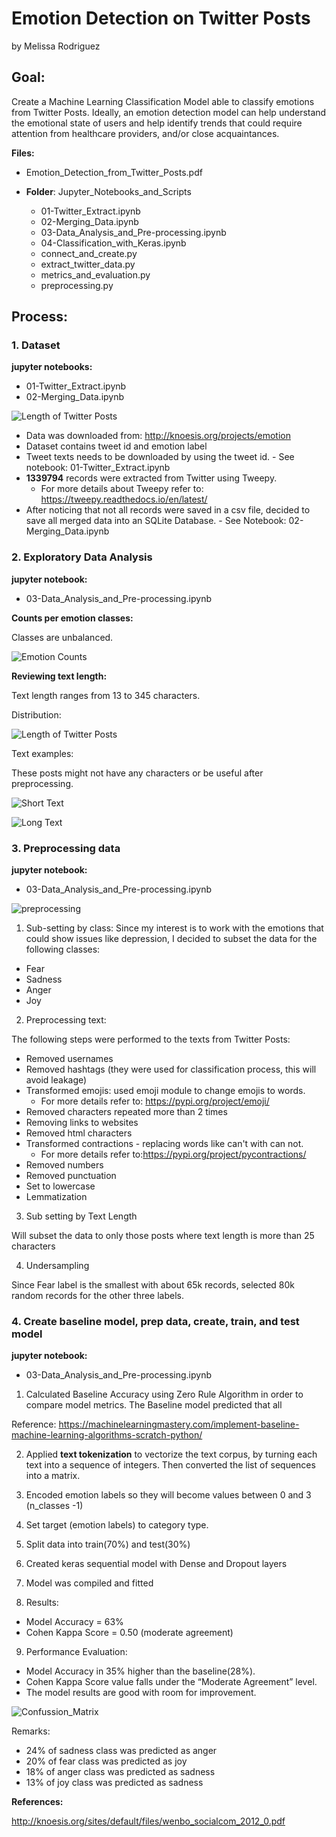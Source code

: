 # Emotion Detection on Twitter Posts
by Melissa Rodriguez

## Goal:

Create a Machine Learning Classification Model able to classify emotions from Twitter Posts. Ideally, an emotion detection model can help understand the emotional state of users and help identify trends that could require attention from healthcare providers, and/or close acquaintances.

 __Files:__

- Emotion_Detection_from_Twitter_Posts.pdf

- __Folder__: Jupyter_Notebooks_and_Scripts
    - 01-Twitter_Extract.ipynb
    - 02-Merging_Data.ipynb
    - 03-Data_Analysis_and_Pre-processing.ipynb
    - 04-Classification_with_Keras.ipynb
    - connect_and_create.py
    - extract_twitter_data.py
    - metrics_and_evaluation.py
    - preprocessing.py

## Process:

### 1. Dataset

__jupyter notebooks:__

- 01-Twitter_Extract.ipynb
- 02-Merging_Data.ipynb

![Length of Twitter Posts](./images/dataflow.png)




- Data was downloaded from: http://knoesis.org/projects/emotion
- Dataset contains tweet id and emotion label
- Tweet texts needs to be downloaded by using the tweet id. - See notebook: 01-Twitter_Extract.ipynb
- __1339794__ records were extracted from Twitter using Tweepy.
    -  For more details about Tweepy refer to: https://tweepy.readthedocs.io/en/latest/
- After noticing that not all records were saved in a csv file, decided to save all merged data into an SQLite Database. - See Notebook: 02-Merging_Data.ipynb


### 2. Exploratory Data Analysis

__jupyter notebook:__
- 03-Data_Analysis_and_Pre-processing.ipynb

__Counts per emotion classes:__

Classes are unbalanced.

![Emotion Counts](./images/Tweets_Emotion.png "Counts by Class")

__Reviewing text length:__

Text length ranges from 13 to 345 characters.

  Distribution:

  ![Length of Twitter Posts](./images/Tweets_Text_Length.png "Length of Twitter Posts Text")

  Text examples:

  These posts might not have any characters or be useful after preprocessing.

![Short Text](./images/text_lenght_example.PNG "Short Text")

![Long Text](./images/text_lenght_example_long.PNG "Long Text")


### 3. Preprocessing data

__jupyter notebook:__
- 03-Data_Analysis_and_Pre-processing.ipynb


![preprocessing](./images/preprocessing.png "Preprocessing Emotion Data")


1. Sub-setting by class: Since my interest is to work with the emotions that could show issues like depression, I decided to subset the data for the following classes:

 - Fear
 - Sadness
 - Anger
 - Joy


2. Preprocessing text:

The following steps were performed to the texts from Twitter Posts:

- Removed usernames
- Removed hashtags (they were used for classification process, this will avoid leakage)
- Transformed emojis: used emoji module to change emojis to words.
    - For more details refer to: https://pypi.org/project/emoji/
- Removed characters repeated more than 2 times
- Removing links to websites
- Removed html characters
- Transformed contractions - replacing words like can't with can not.
    - For more details refer to:https://pypi.org/project/pycontractions/
- Removed numbers
- Removed punctuation
- Set to lowercase
- Lemmatization

3. Sub setting by Text Length

Will subset the data to only those posts where text length is more than 25 characters


4. Undersampling

Since Fear label is the smallest with about 65k records, selected 80k random records for the other three labels.

### 4. Create baseline model, prep data, create, train, and test model

__jupyter notebook:__
- 03-Data_Analysis_and_Pre-processing.ipynb

1. Calculated Baseline Accuracy using Zero Rule Algorithm in order to compare model metrics. The Baseline model predicted that all

Reference: https://machinelearningmastery.com/implement-baseline-machine-learning-algorithms-scratch-python/

2. Applied __text tokenization__ to vectorize the text corpus, by turning each text into a sequence of integers. Then converted the list of sequences into a matrix.

3. Encoded emotion labels so they will become values between 0 and 3 (n_classes -1)

4. Set target (emotion labels) to category type.

5. Split data into train(70%) and test(30%)

6. Created keras sequential model with Dense and Dropout layers

7. Model was compiled and fitted

8. Results:

- Model Accuracy = 63%
- Cohen Kappa Score = 0.50 (moderate agreement)

9. Performance Evaluation:

- Model Accuracy in 35% higher than the baseline(28%).
- Cohen Kappa Score value falls under the “Moderate Agreement” level.
- The model results are good with room for improvement.

![Confussion_Matrix](./images/confussion_matrix.png "Confusion Matrix")

Remarks:
- 24% of sadness class was predicted as anger
- 20% of fear class was predicted as joy
- 18% of anger class was predicted as sadness
- 13% of joy class was predicted as sadness

__References:__

http://knoesis.org/sites/default/files/wenbo_socialcom_2012_0.pdf
